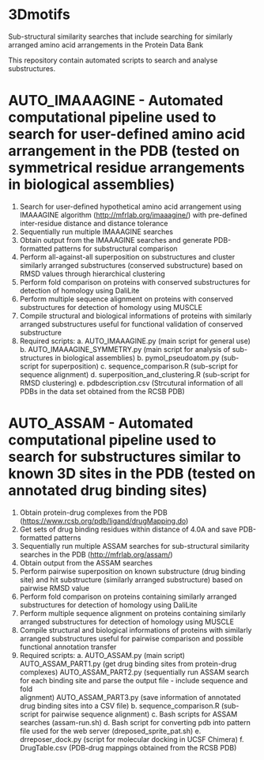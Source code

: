 # 3Dmotifs
Sub-structural similarity searches that include searching for similarly arranged amino acid arrangements in the Protein Data Bank

This repository contain automated scripts to search and analyse substructures.
# AUTO_IMAAAGINE - Automated computational pipeline used to search for user-defined amino acid arrangement in the PDB (tested on symmetrical residue arrangements in biological assemblies)
1. Search for user-defined hypothetical amino acid arrangement using IMAAAGINE algorithm (http://mfrlab.org/imaaagine/) with pre-defined inter-residue distance and distance tolerance 
2. Sequentially run multiple IMAAAGINE searches
3. Obtain output from the IMAAAGINE searches and generate PDB-formatted patterns for substructural comparison
4. Perform all-against-all superposition on substructures and cluster similarly arranged substructures (conserved substructure) based on RMSD values through hierarchical clustering
5. Perform fold comparison on proteins with conserved substructures for detection of homology using DaliLite
6. Perform multiple sequence alignment on proteins with conserved substructures for detection of homology using MUSCLE
7. Compile structural and biological informations of proteins with similarly arranged substructures useful for functional validation of conserved substructure
8. Required scripts:
    a. AUTO_IMAAAGINE.py (main script for general use)
    b. AUTO_IMAAAGINE_SYMMETRY.py (main script for analysis of sub-structures in biological assemblies)
    b. pymol_pseudoatom.py (sub-script for superposition)
    c. sequence_comparison.R (sub-script for sequence alignment)
    d. superposition_and_clustering.R (sub-script for RMSD clustering)
    e. pdbdescription.csv (Strcutural information of all PDBs in the data set obtained from the RCSB PDB)

# AUTO_ASSAM - Automated computational pipeline used to search for substructures similar to known 3D sites in the PDB (tested on annotated drug binding sites)
1. Obtain protein-drug complexes from the PDB (https://www.rcsb.org/pdb/ligand/drugMapping.do)
2. Get sets of drug binding residues within distance of 4.0A and save PDB-formatted patterns
3. Sequentially run multiple ASSAM searches for sub-structural similarity searches in the PDB (http://mfrlab.org/assam/)
4. Obtain output from the ASSAM searches
5. Perform pairwise superposition on known substructure (drug binding site) and hit substructure (similarly arranged substructure) based on pairwise RMSD value
6. Perform fold comparison on proteins containing similarly arranged substructures for detection of homology using DaliLite
7. Perform multiple sequence alignment on proteins containing similarly arranged substructures for detection of homology using MUSCLE
8. Compile structural and biological informations of proteins with similarly arranged substructures useful for pairwise comparison and possible functional annotation transfer
9. Required scripts:
    a. AUTO_ASSAM.py (main script)
        AUTO_ASSAM_PART1.py (get drug binding sites from protein-drug complexes)
        AUTO_ASSAM_PART2.py (sequentially run ASSAM search for each binding site and parse the output file - include sequence and fold  
                             alignment)
        AUTO_ASSAM_PART3.py (save information of annotated drug binding sites into a CSV file)
    b. sequence_comparison.R (sub-script for pairwise sequence alignment)
    c. Bash scripts for ASSAM searches (assam-run.sh)
    d. Bash script for converting pdb into pattern file used for the web server (dreposed_sprite_pat.sh)
    e. drreposer_dock.py (script for molecular docking in UCSF Chimera)
    f. DrugTable.csv (PDB-drug mappings obtained from the RCSB PDB)
